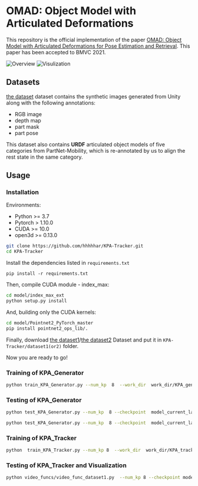 # OMAD: Object Model with Articulated Deformations

This repository is the official implementation of the paper
[OMAD: Object Model with Articulated Deformations for Pose Estimation and Retrieval](https://sites.google.com/view/omad-bmvc//). This paper has been accepted to BMVC 2021.

![Overview](assets/OMAD.png)
![Visulization](assets/qualitative%20results.png)

## Datasets
[the dataset](https://1drv.ms/u/s!As7BgFXGjZFgmRnf80as8a35G2v6?e=SZfD5e) dataset contains the synthetic images generated from Unity along with the following annotations:

- RGB image
- depth map
- part mask
- part pose

This dataset also contains **URDF** articulated object models of five categories from PartNet-Mobility, 
which is re-annotated by us to align the rest state in the same category.

## Usage
### Installation

Environments:

- Python >= 3.7
- Pytorch > 1.10.0
- CUDA >= 10.0
- open3d >= 0.13.0

```bash
git clone https://github.com/hhhhhar/KPA-Tracker.git
cd KPA-Tracker
```

Install the dependencies listed in ``requirements.txt``

```
pip install -r requirements.txt
```

Then, compile CUDA module - index_max:

```bash
cd model/index_max_ext
python setup.py install
```

And, building only the CUDA kernels:
```bash
cd model/Pointnet2_PyTorch_master
pip install pointnet2_ops_lib/.
```

Finally, download [the dataset1](https://1drv.ms/u/s!As7BgFXGjZFgmRnf80as8a35G2v6?e=SZfD5e)/[the dataset2](https://1drv.ms/u/s!As7BgFXGjZFgmRojXaRSwtosu81I?e=Dja8Ld) Dataset and put it in `KPA-Tracker/dataset1(or2)` folder.

Now you are ready to go!

### Training of KPA_Generator

```bash
python train_KPA_Generator.py --num_kp  8  --work_dir  work_dir/KPA_generator_laptop_kp8  --category 1 --num_parts 2  --use_relative_coverage  --symtype shape
```

### Testing of KPA_Generator

```bash
python test_KPA_Generator.py --num_kp  8 --checkpoint  model_current_laptop.pth  --work_dir  work_dir/KPA_generator_laptop_kp8  --bs  16  --workers  0  --use_gpu  --symtype shape --out  --mode train

python test_KPA_Generator.py --num_kp  8 --checkpoint  model_current_laptop.pth  --work_dir  work_dir/KPA_generator_laptop_kp8  --bs  16  --workers  0  --use_gpu  --symtype shape --out  --mode val
```

### Training of KPA_Tracker

```bash
python  train_KPA_Tracker.py --num_kp 8  --work_dir  work_dir/KPA_tracker_laptop_kp8  --params_dir  work_dir/KPA_generator_laptop_kp8  --num_basis  10  --symtype shape
```

### Testing of KPA_Tracker and Visualization

```bash
python video_funcs/video_func_dataset1.py  --num_kp 8 --checkpoint model_current_laptop.pth --work_dir work_dir/KPA_tracker_laptop_kp8   --params_dir work_dir/KPA_generator_laptop_kp8  --cate_id 1 --num_basis 10 --num_parts 2 --reg_weight 0 --kp_thr 0.1 --show
```



